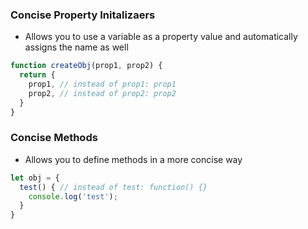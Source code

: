 ### Concise Property Initalizaers ###
- Allows you to use a variable as a property value and automatically assigns the name as well
```javascript
function createObj(prop1, prop2) {
  return {
    prop1, // instead of prop1: prop1
    prop2, // instead of prop2: prop2
  }
}
```

### Concise Methods ###
- Allows you to define methods in a more concise way
```javascript
let obj = {
  test() { // instead of test: function() {}
    console.log('test');
  }
}
```
